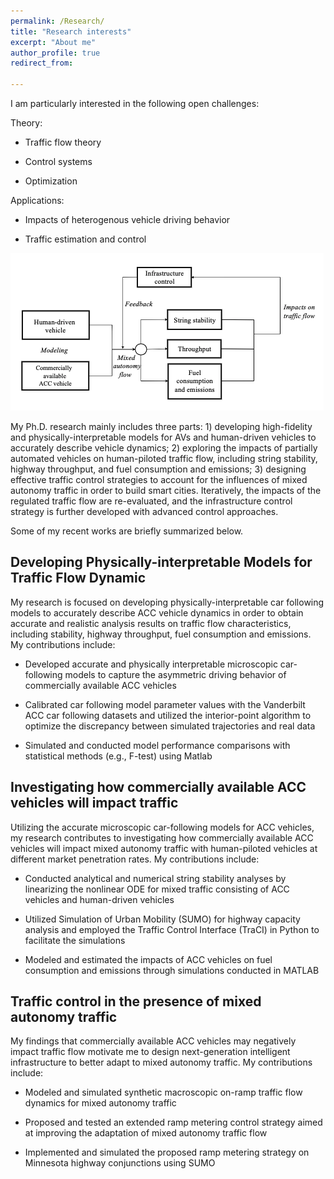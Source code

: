 ```yaml
---
permalink: /Research/
title: "Research interests"
excerpt: "About me"
author_profile: true
redirect_from: 
  
---
```


I am particularly interested in the following open challenges:

Theory: 

* Traffic flow theory

* Control systems

* Optimization

Applications:

* Impacts of  heterogenous vehicle driving behavior

* Traffic estimation and control
  
![Overview of my research!](structure_re.png)

My Ph.D. research mainly includes three parts: 1) developing high-fidelity and physically-interpretable models for AVs and human-driven vehicles to accurately describe vehicle dynamics; 2) exploring the impacts of partially automated vehicles on human-piloted traffic flow, including string stability, highway throughput, and fuel consumption and emissions; 3) designing effective traffic control strategies to account for the influences of mixed autonomy traffic in order to build smart cities. Iteratively, the impacts of the regulated traffic flow are re-evaluated, and the infrastructure control strategy is further developed with advanced control approaches.


Some of my recent works are briefly summarized below.

<h2>Developing Physically-interpretable Models for Traffic Flow Dynamic</h2>


My research is focused on developing physically-interpretable car following models to accurately describe ACC vehicle dynamics in order to obtain accurate and realistic analysis results on traffic flow characteristics, including stability, highway throughput, fuel consumption and emissions. My contributions include:

*	Developed accurate and physically interpretable microscopic car-following models to capture the asymmetric driving behavior of commercially available ACC vehicles
 
* Calibrated car following model parameter values with the Vanderbilt ACC car following datasets and utilized the interior-point algorithm to optimize the discrepancy between simulated trajectories and real data 

* Simulated and conducted model performance comparisons with statistical methods (e.g., F-test) using Matlab

<h2>Investigating how commercially available ACC vehicles will impact traffic</h2>

Utilizing the accurate microscopic car-following models for ACC vehicles, my research contributes to investigating how commercially available ACC vehicles will impact mixed autonomy traffic with human-piloted vehicles at different market penetration rates.  My contributions include:

*	Conducted analytical and numerical string stability analyses by linearizing the nonlinear ODE for mixed traffic consisting of ACC vehicles and human-driven vehicles
  
* Utilized Simulation of Urban Mobility (SUMO) for highway capacity analysis and employed the Traffic Control Interface (TraCI) in Python to facilitate the simulations
  
* Modeled and estimated the impacts of ACC vehicles on fuel consumption and emissions through simulations conducted in MATLAB

<h2>Traffic control in the presence of mixed autonomy traffic</h2>

My findings that commercially available ACC vehicles may negatively impact traffic flow motivate me to design next-generation intelligent infrastructure to better adapt to mixed autonomy traffic. My contributions include:

* Modeled and simulated synthetic macroscopic on-ramp traffic flow dynamics for mixed autonomy traffic
  
* Proposed and tested an extended ramp metering control strategy aimed at improving the adaptation of mixed autonomy traffic flow
  
* Implemented and simulated the proposed ramp metering strategy on Minnesota highway conjunctions using SUMO

<!--
<em>Related articles:</em>
1. M. Shang, B. Rosenblad, and R. Stern. A novel asymmetric car following model for driver-assist enabled vehicle dynamics. <em>IEEE Transactions on Intelligent Transportation Systems</em>, 23(9):15696–15706, 2022

2. 
-->
